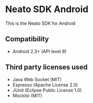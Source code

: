 Neato SDK Android
===================
This is the Neato SDK for Android

Compatibility
-------------  

- Android 2.3+ (API level 9)

Third party licenses used
-------------

- Java Web Socket (MIT)
- Espresso (Apache License 2.0)
- JUnit (Eclipse Public License 1.0)
- Mockito (MIT)